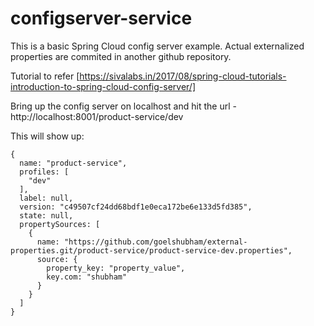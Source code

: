# configserver-service

This is a basic Spring Cloud config server example. Actual externalized properties are commited in another github repository.

Tutorial to refer [https://sivalabs.in/2017/08/spring-cloud-tutorials-introduction-to-spring-cloud-config-server/]

Bring up the config server on localhost and hit the url - http://localhost:8001/product-service/dev

This will show up:
```
{
  name: "product-service",
  profiles: [
    "dev"
  ],
  label: null,
  version: "c49507cf24dd68bdf1e0eca172be6e133d5fd385",
  state: null,
  propertySources: [
    {
      name: "https://github.com/goelshubham/external-properties.git/product-service/product-service-dev.properties",
      source: {
        property_key: "property_value",
        key.com: "shubham"
      }
    }
  ]
}
```
